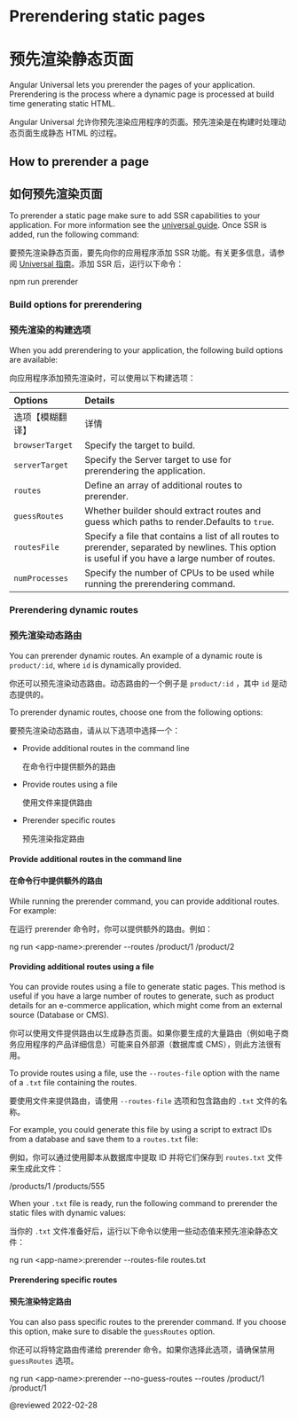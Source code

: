 # Prerendering static pages

# 预先渲染静态页面

Angular Universal lets you prerender the pages of your application.
Prerendering is the process where a dynamic page is processed at build time generating static HTML.

Angular Universal 允许你预先渲染应用程序的页面。预先渲染是在构建时处理动态页面生成静态 HTML 的过程。

## How to prerender a page

## 如何预先渲染页面

To prerender a static page make sure to add SSR capabilities to your application.
For more information see the [universal guide](guide/universal).
Once SSR is added, run the following command:

要预先渲染静态页面，要先向你的应用程序添加 SSR 功能。有关更多信息，请参阅 [Universal 指南](guide/universal)。添加 SSR 后，运行以下命令：

<code-example format="shell" language="shell">

npm run prerender

</code-example>

### Build options for prerendering

### 预先渲染的构建选项

When you add prerendering to your application, the following build options are available:

向应用程序添加预先渲染时，可以使用以下构建选项：

| Options | Details |
| :------ | :------ |
| 选项【模糊翻译】 | 详情 |
| `browserTarget` | Specify the target to build. |
| `serverTarget` | Specify the Server target to use for prerendering the application. |
| `routes` | Define an array of additional routes to prerender. |
| `guessRoutes` | Whether builder should extract routes and guess which paths to render.Defaults to `true`. |
| `routesFile` | Specify a file that contains a list of all routes to prerender, separated by newlines. This option is useful if you have a large number of routes. |
| `numProcesses` | Specify the number of CPUs to be used while running the prerendering command. |

### Prerendering dynamic routes

### 预先渲染动态路由

You can prerender dynamic routes.
An example of a dynamic route is `product/:id`, where `id` is dynamically provided.

你还可以预先渲染动态路由。动态路由的一个例子是 `product/:id` ，其中 `id` 是动态提供的。

To prerender dynamic routes, choose one from the following options:

要预先渲染动态路由，请从以下选项中选择一个：

* Provide additional routes in the command line

  在命令行中提供额外的路由

* Provide routes using a file

  使用文件来提供路由

* Prerender specific routes

  预先渲染指定路由

#### Provide additional routes in the command line

#### 在命令行中提供额外的路由

While running the prerender command, you can provide additional routes.
For example:

在运行 prerender 命令时，你可以提供额外的路由。例如：

<code-example format="shell" language="shell">

ng run &lt;app-name&gt;:prerender --routes /product/1 /product/2

</code-example>

#### Providing additional routes using a file

You can provide routes using a file to generate static pages.
This method is useful if you have a large number of routes to generate, such as product details for an e-commerce application, which might come from an external source (Database or CMS).

你可以使用文件提供路由以生成静态页面。如果你要生成的大量路由（例如电子商务应用程序的产品详细信息）可能来自外部源（数据库或 CMS），则此方法很有用。

To provide routes using a file, use the `--routes-file` option with the name of a `.txt` file containing the routes.

要使用文件来提供路由，请使用 `--routes-file` 选项和包含路由的 `.txt` 文件的名称。

For example, you could generate this file by using a script to extract IDs from a database and save them to a `routes.txt` file:

例如，你可以通过使用脚本从数据库中提取 ID 并将它们保存到 `routes.txt` 文件来生成此文件：

<code-example language="none" header="routes.txt">

/products/1
/products/555

</code-example>

When your `.txt` file is ready, run the following command to prerender the static files with dynamic values:

当你的 `.txt` 文件准备好后，运行以下命令以使用一些动态值来预先渲染静态文件：

<code-example format="shell" language="shell">

ng run &lt;app-name&gt;:prerender --routes-file routes.txt

</code-example>

#### Prerendering specific routes

#### 预先渲染特定路由

You can also pass specific routes to the prerender command.
If you choose this option, make sure to disable the `guessRoutes` option.

你还可以将特定路由传递给 prerender 命令。如果你选择此选项，请确保禁用 `guessRoutes` 选项。

<code-example format="shell" language="shell">

ng run &lt;app-name&gt;:prerender --no-guess-routes --routes /product/1 /product/1

</code-example>

<!-- links -->

<!-- external links -->

<!-- end links -->

@reviewed 2022-02-28
